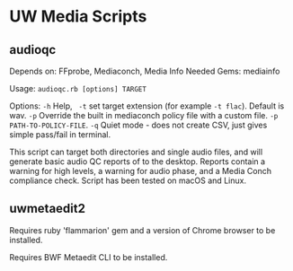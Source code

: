 # UW Media Scripts

## audioqc

Depends on: FFprobe, Mediaconch, Media Info
Needed Gems: mediainfo

Usage:  `audioqc.rb [options] TARGET`

Options: `-h` Help, ` -t` set target extension (for example `-t flac`). Default is wav. `-p` Override the built in mediaconch policy file with a custom file. `-p PATH-TO-POLICY-FILE`. `-q` Quiet mode - does not create CSV, just gives simple pass/fail in terminal.

This script can target both directories and single audio files, and will generate basic audio QC reports of to the desktop. Reports contain a warning for high levels, a warning for audio phase, and a Media Conch compliance check. Script has been tested on macOS and Linux.

## uwmetaedit2

Requires ruby 'flammarion' gem and a version of Chrome browser to be installed.

Requires BWF Metaedit CLI to be installed.
